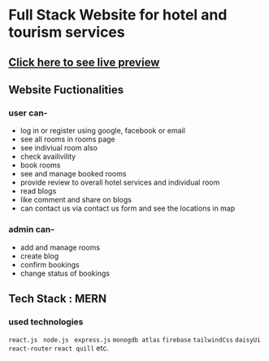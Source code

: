 # Full Stack Website for hotel and tourism services 

## [Click here to see live preview](https://tourism-roberto.web.app/)

## Website Fuctionalities 

### user can-
* log in or register using google, facebook or email 
* see all rooms in rooms page 
* see indiviual room also 
* check availivility 
* book rooms
* see and manage booked rooms 
* provide review to overall hotel services and  individual room
* read blogs 
* like comment and share on blogs 
* can contact us via contact us form and see the locations in map

### admin can-
* add and manage rooms 
* create blog 
* confirm bookings 
* change status of bookings 

## Tech Stack : MERN
### used technologies 
` react.js  ` ` node.js ` ` express.js` `monogdb atlas` `firebase` `tailwindCss` `daisyUi` `react-router` `react quill` etc. 
